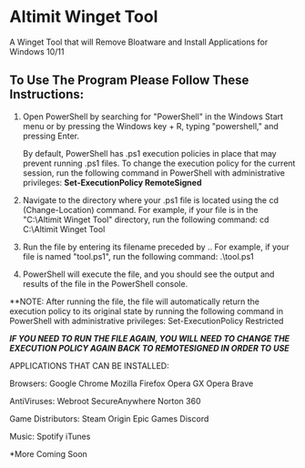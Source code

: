 # Altimit Winget Tool
A Winget Tool that will Remove Bloatware and Install Applications for Windows 10/11

<h2>To Use The Program Please Follow These Instructions:</h2>

1. Open PowerShell by searching for "PowerShell" in the Windows Start menu or by pressing the Windows key + R, typing "powershell," and pressing Enter.

	By default, PowerShell has .ps1 execution policies in place that may prevent running .ps1 files. To change the execution policy for the current session, run the following command in PowerShell with administrative privileges: <strong>Set-ExecutionPolicy RemoteSigned</strong>

2. Navigate to the directory where your .ps1 file is located using the cd (Change-Location) command. For example, if your file is in the "C:\Altimit Winget Tool" directory, run the following command: cd C:\Altimit Winget Tool

3. Run the file by entering its filename preceded by .\. For example, if your file is named "tool.ps1", run the following command: .\tool.ps1


4. PowerShell will execute the file, and you should see the output and results of the file in the PowerShell console.

**NOTE: After running the file, the file will automatically return the execution policy to its original state by running the following command in PowerShell with administrative privileges: Set-ExecutionPolicy Restricted

***IF YOU NEED TO RUN THE FILE AGAIN, YOU WILL NEED TO CHANGE THE EXECUTION POLICY AGAIN BACK TO REMOTESIGNED IN ORDER TO USE***



APPLICATIONS THAT CAN BE INSTALLED:

Browsers:
Google Chrome
Mozilla Firefox
Opera GX
Opera
Brave

AntiViruses:
Webroot SecureAnywhere
Norton 360

Game Distributors:
Steam
Origin
Epic Games
Discord

Music:
Spotify
iTunes



*More Coming Soon
